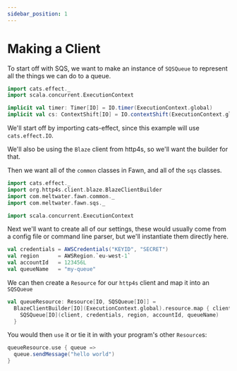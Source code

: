 ```yaml
---
sidebar_position: 1
---
```


# Making a Client 

To start off with SQS, we want to make an instance of `SQSQueue` to represent all the things we can do to a queue.

```scala mdoc:invisible
import cats.effect._
import scala.concurrent.ExecutionContext

implicit val timer: Timer[IO] = IO.timer(ExecutionContext.global)
implicit val cs: ContextShift[IO] = IO.contextShift(ExecutionContext.global)
```

We'll start off by importing cats-effect, since this example will use `cats.effect.IO`.

We'll also be using the `Blaze` client from http4s, so we'll want the builder for that.

Then we want all of the `common` classes in Fawn, and all of the `sqs` classes.

```scala mdoc
import cats.effect._
import org.http4s.client.blaze.BlazeClientBuilder
import com.meltwater.fawn.common._
import com.meltwater.fawn.sqs._

import scala.concurrent.ExecutionContext
```

Next we'll want to create all of our settings, these would usually come from a config file or command line parser, but we'll instantiate them directly here.

```scala mdoc
val credentials = AWSCredentials("KEYID", "SECRET")
val region      = AWSRegion.`eu-west-1`
val accountId   = 123456L
val queueName   = "my-queue"
```

We can then create a `Resource` for our `http4s` client and map it into an `SQSQueue`

```scala mdoc:silent
val queueResource: Resource[IO, SQSQueue[IO]] = 
  BlazeClientBuilder[IO](ExecutionContext.global).resource.map { client =>
    SQSQueue[IO](client, credentials, region, accountId, queueName)
  }
```

You would then `use` it or tie it in with your program's other `Resource`s:

```scala mdoc:silent
queueResource.use { queue =>
  queue.sendMessage("hello world")
}
```

